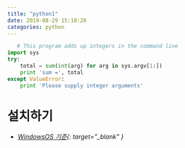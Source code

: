 ```yaml
---
title: "python1"
date: 2019-08-29 15:10:28
categories: python
---
```

<script src="/assets/js/main.min.js"/>
<script>
$(document).ready(function(){
   console.log("test");
});
</script>
```python
   # This program adds up integers in the command line
import sys
try:
    total = sum(int(arg) for arg in sys.argv[1:])
    print 'sum =', total
except ValueError:
    print 'Please supply integer arguments'
```

# 설치하기  
- *[WindowsOS 기준](https://www.python.org/downloads/){: target="_blank" }*
